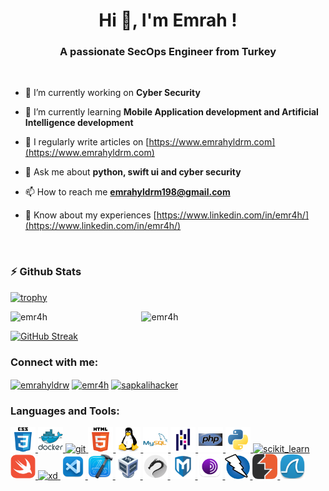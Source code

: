 <h1 align="center">Hi 👋, I'm Emrah !</h1>
<h3 align="center">A passionate SecOps Engineer from Turkey</h3>

<br>

- 🔭 I’m currently working on **Cyber Security**

- 🌱 I’m currently learning **Mobile Application development and Artificial Intelligence development**

- 📝 I regularly write articles on [https://www.emrahyldrm.com](https://www.emrahyldrm.com)

- 💬 Ask me about **python, swift ui and cyber security**

- 📫 How to reach me **emrahyldrm198@gmail.com**

- 📄 Know about my experiences [https://www.linkedin.com/in/emr4h/](https://www.linkedin.com/in/emr4h/)

<br>

### :zap: Github Stats

[![trophy](https://github-profile-trophy.vercel.app/?username=emr4h&theme=darkhub&column=7)](https://github.com/ryo-ma/github-profile-trophy)

<p>
&nbsp;<img align="left" src="https://github-readme-stats.vercel.app/api?username=emr4h&show_icons=true&theme=chartreuse-dark&include_all_commits=true" alt="emr4h" width="40%">

<img src="https://github-readme-stats.vercel.app/api/top-langs?username=emr4h&show_icons=true&theme=react&include_all_commits=true&layout=compact" alt="emr4h" width="37%">
</p>

[![GitHub Streak](http://github-readme-streak-stats.herokuapp.com?user=emr4h&theme=dark&hide_border=true&date_format=M%20j%5B%2C%20Y%5D)](https://git.io/streak-stats)


<h3 align="left">Connect with me:</h3>
<p align="left">
<a href="https://twitter.com/emrahyldrw" target="blank"><img align="center" src="https://raw.githubusercontent.com/rahuldkjain/github-profile-readme-generator/master/src/images/icons/Social/twitter.svg" alt="emrahyldrw" height="30" width="40" /></a>
<a href="https://linkedin.com/in/emr4h" target="blank"><img align="center" src="https://raw.githubusercontent.com/rahuldkjain/github-profile-readme-generator/master/src/images/icons/Social/linked-in-alt.svg" alt="emr4h" height="30" width="40" /></a>
<a href="https://instagram.com/sapkalihacker" target="blank"><img align="center" src="https://raw.githubusercontent.com/rahuldkjain/github-profile-readme-generator/master/src/images/icons/Social/instagram.svg" alt="sapkalihacker" height="30" width="40" /></a>
</p>

<h3 align="left">Languages and Tools:</h3>
<p align="left"> <a href="https://www.w3schools.com/css/" target="_blank" rel="noreferrer"> <img src="https://raw.githubusercontent.com/devicons/devicon/master/icons/css3/css3-original-wordmark.svg" alt="css3" width="40" height="40"/> </a> <a href="https://www.docker.com/" target="_blank" rel="noreferrer"> <img src="https://raw.githubusercontent.com/devicons/devicon/master/icons/docker/docker-original-wordmark.svg" alt="docker" width="40" height="40"/> </a> <a href="https://git-scm.com/" target="_blank" rel="noreferrer"> <img src="https://www.vectorlogo.zone/logos/git-scm/git-scm-icon.svg" alt="git" width="40" height="40"/> </a> <a href="https://www.w3.org/html/" target="_blank" rel="noreferrer"> <img src="https://raw.githubusercontent.com/devicons/devicon/master/icons/html5/html5-original-wordmark.svg" alt="html5" width="40" height="40"/> </a> <a href="https://www.linux.org/" target="_blank" rel="noreferrer"> <img src="https://raw.githubusercontent.com/devicons/devicon/master/icons/linux/linux-original.svg" alt="linux" width="40" height="40"/> </a> <a href="https://www.mysql.com/" target="_blank" rel="noreferrer"> <img src="https://raw.githubusercontent.com/devicons/devicon/master/icons/mysql/mysql-original-wordmark.svg" alt="mysql" width="40" height="40"/> </a> <a href="https://pandas.pydata.org/" target="_blank" rel="noreferrer"> <img src="https://raw.githubusercontent.com/devicons/devicon/2ae2a900d2f041da66e950e4d48052658d850630/icons/pandas/pandas-original.svg" alt="pandas" width="40" height="40"/> </a> <a href="https://www.php.net" target="_blank" rel="noreferrer"> <img src="https://raw.githubusercontent.com/devicons/devicon/master/icons/php/php-original.svg" alt="php" width="40" height="40"/> </a> <a href="https://www.python.org" target="_blank" rel="noreferrer"> <img src="https://raw.githubusercontent.com/devicons/devicon/master/icons/python/python-original.svg" alt="python" width="40" height="40"/> </a> <a href="https://scikit-learn.org/" target="_blank" rel="noreferrer"> <img src="https://upload.wikimedia.org/wikipedia/commons/0/05/Scikit_learn_logo_small.svg" alt="scikit_learn" width="40" height="40"/> </a> <a href="https://developer.apple.com/swift/" target="_blank" rel="noreferrer"> <img src="https://raw.githubusercontent.com/devicons/devicon/master/icons/swift/swift-original.svg" alt="swift" width="40" height="40"/> </a> <a href="https://www.adobe.com/products/xd.html" target="_blank" rel="noreferrer"> <img src="https://cdn.worldvectorlogo.com/logos/adobe-xd.svg" alt="xd" width="40" height="40"/> </a> <a href="https://code.visualstudio.com" target="_blank" rel="noreferrer"> <img src="/icons/vscode.png" alt="css3" width="40" height="40"/> </a> <a href="https://developer.apple.com/xcode/resources/" target="_blank" rel="noreferrer"> <img src="/icons/xcode.png" alt="css3" width="40" height="40"/> </a> <a href="https://www.virtualbox.org" target="_blank" rel="noreferrer"> <img src="/icons/virtualbox.png" alt="css3" width="40" height="40"/> </a> <a href="https://www.kali.org" target="_blank" rel="noreferrer"> <img src="/icons/kali.png" alt="css3" width="40" height="40"/> </a> <a href="https://www.metasploit.com" target="_blank" rel="noreferrer"> <img src="/icons/metasploit.png" alt="css3" width="40" height="40"/> </a> <a href="https://www.torproject.org" target="_blank" rel="noreferrer"> <img src="/icons/tor.png" alt="css3" width="40" height="40"/> </a> <a href="https://www.zaproxy.org" target="_blank" rel="noreferrer"> <img src="/icons/zap.png" alt="css3" width="40" height="40"/> </a> <a href="https://portswigger.net/burp" target="_blank" rel="noreferrer"> <img src="/icons/burp.png" alt="css3" width="40" height="40"/> </a> <a href="https://www.wireshark.org" target="_blank" rel="noreferrer"> <img src="/icons/wireshark.png" alt="css3" width="40" height="40"/> </a> 
</p>


